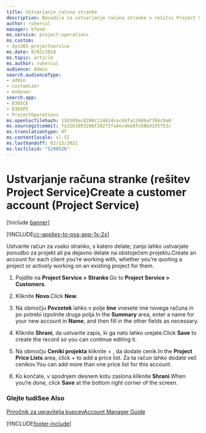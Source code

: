 ```yaml
---
title: Ustvarjanje računa stranke
description: Navodila za ustvarjanje računa stranke v rešitvi Project Service
author: ruhercul
manager: kfend
ms.service: project-operations
ms.custom:
- dyn365-projectservice
ms.date: 8/03/2018
ms.topic: article
ms.author: ruhercul
audience: Admin
search.audienceType:
- admin
- customizer
- enduser
search.app:
- D365CE
- D365PS
- ProjectOperations
ms.openlocfilehash: 13d309ac8200c114624cec69fa124d6af766cba8
ms.sourcegitcommit: fa32b1893286f20271fa4ec4be8fc68bd135f53c
ms.translationtype: HT
ms.contentlocale: sl-SI
ms.lasthandoff: 02/15/2021
ms.locfileid: "5290526"
---
```

# <a name="create-a-customer-account-project-service"></a><span data-ttu-id="11dfa-103">Ustvarjanje računa stranke (rešitev Project Service)</span><span class="sxs-lookup"><span data-stu-id="11dfa-103">Create a customer account (Project Service)</span></span>

[!include [banner](../includes/psa-now-project-operations.md)]

[!INCLUDE[cc-applies-to-psa-app-1x-2x](../includes/cc-applies-to-psa-app-1x-2x.md)]

<span data-ttu-id="11dfa-104">Ustvarite račun za vsako stranko, s katero delate; zanjo lahko ustvarjate ponudbo za projekt ali pa dejavno delate na obstoječem projektu.</span><span class="sxs-lookup"><span data-stu-id="11dfa-104">Create an account for each client you’re working with, whether you’re quoting a project or actively working on an existing project for them.</span></span>  
  
1.  <span data-ttu-id="11dfa-105">Pojdite na **Project Service > Stranke**.</span><span class="sxs-lookup"><span data-stu-id="11dfa-105">Go to **Project Service > Customers**.</span></span>  
  
2.  <span data-ttu-id="11dfa-106">Kliknite **Novo**.</span><span class="sxs-lookup"><span data-stu-id="11dfa-106">Click **New**.</span></span>  
  
3.  <span data-ttu-id="11dfa-107">Na območju **Povzetek** lahko v polje **Ime** vnesete ime novega računa in po potrebi izpolnite druga polja.</span><span class="sxs-lookup"><span data-stu-id="11dfa-107">In the **Summary** area, enter a name for your new account in **Name**, and then fill in the other fields as necessary.</span></span>  
  
4.  <span data-ttu-id="11dfa-108">Kliknite **Shrani**, da ustvarite zapis, ki ga nato lahko urejate.</span><span class="sxs-lookup"><span data-stu-id="11dfa-108">Click **Save** to create the record so you can continue editing it.</span></span>  
  
5.  <span data-ttu-id="11dfa-109">Na območju **Ceniki projekta** kliknite + , da dodate cenik.</span><span class="sxs-lookup"><span data-stu-id="11dfa-109">In the **Project Price Lists** area, click + to add a price list.</span></span> <span data-ttu-id="11dfa-110">Za ta račun lahko dodate več cenikov.</span><span class="sxs-lookup"><span data-stu-id="11dfa-110">You can add more than one price list for this account.</span></span>  
  
6.  <span data-ttu-id="11dfa-111">Ko končate, v spodnjem desnem kotu zaslona kliknite **Shrani**.</span><span class="sxs-lookup"><span data-stu-id="11dfa-111">When you’re done, click **Save** at the bottom right corner of the screen.</span></span>  
  
### <a name="see-also"></a><span data-ttu-id="11dfa-112">Glejte tudi</span><span class="sxs-lookup"><span data-stu-id="11dfa-112">See Also</span></span>  
 [<span data-ttu-id="11dfa-113">Priročnik za upravitelja kupcev</span><span class="sxs-lookup"><span data-stu-id="11dfa-113">Account Manager Guide</span></span>](../psa/account-manager-guide.md)


[!INCLUDE[footer-include](../includes/footer-banner.md)]